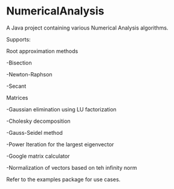 # NumericalAnalysis
A Java project containing various Numerical Analysis algorithms.

Supports:

Root approximation methods

  -Bisection

  -Newton-Raphson

  -Secant

Matrices

  -Gaussian elimination using LU factorization

  -Cholesky decomposition

  -Gauss-Seidel method

  -Power Iteration for the largest eigenvector

  -Google matrix calculator

  -Normalization of vectors based on teh infinity norm


Refer to the examples package for use cases.
